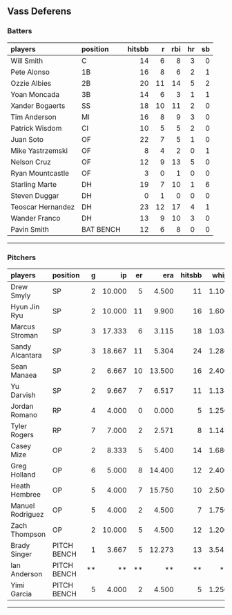 ## Vass Deferens

### Batters

 
|players           |position  | hitsbb|  r| rbi| hr| sb| 
|:-----------------|:---------|------:|--:|---:|--:|--:| 
|Will Smith        |C         |     14|  6|   8|  3|  0| 
|Pete Alonso       |1B        |     16|  8|   6|  2|  1| 
|Ozzie Albies      |2B        |     20| 11|  14|  5|  2| 
|Yoan Moncada      |3B        |     14|  6|   3|  1|  1| 
|Xander Bogaerts   |SS        |     18| 10|  11|  2|  0| 
|Tim Anderson      |MI        |     16|  8|   9|  3|  0| 
|Patrick Wisdom    |CI        |     10|  5|   5|  2|  0| 
|Juan Soto         |OF        |     22|  7|   5|  1|  0| 
|Mike Yastrzemski  |OF        |      8|  4|   2|  0|  1| 
|Nelson Cruz       |OF        |     12|  9|  13|  5|  0| 
|Ryan Mountcastle  |OF        |      3|  0|   1|  0|  0| 
|Starling Marte    |DH        |     19|  7|  10|  1|  6| 
|Steven Duggar     |DH        |      0|  1|   0|  0|  0| 
|Teoscar Hernandez |DH        |     23| 12|  17|  4|  1| 
|Wander Franco     |DH        |     13|  9|  10|  3|  0| 
|Pavin Smith       |BAT BENCH |     12|  6|   8|  0|  0| 


* * *

### Pitchers

 
|players          |position    |  g|     ip| er|    era| hitsbb|  whip| so|  w| sv| 
|:----------------|:-----------|--:|------:|--:|------:|------:|-----:|--:|--:|--:| 
|Drew Smyly       |SP          |  2| 10.000|  5|  4.500|     11| 1.100| 11|  1|  0| 
|Hyun Jin Ryu     |SP          |  2| 10.000| 11|  9.900|     16| 1.600|  4|  0|  0| 
|Marcus Stroman   |SP          |  3| 17.333|  6|  3.115|     18| 1.038| 22|  1|  0| 
|Sandy Alcantara  |SP          |  3| 18.667| 11|  5.304|     24| 1.286| 15|  1|  0| 
|Sean Manaea      |SP          |  2|  6.667| 10| 13.500|     16| 2.400|  7|  0|  0| 
|Yu Darvish       |SP          |  2|  9.667|  7|  6.517|     11| 1.138| 16|  0|  0| 
|Jordan Romano    |RP          |  4|  4.000|  0|  0.000|      5| 1.250|  8|  1|  1| 
|Tyler Rogers     |RP          |  7|  7.000|  2|  2.571|      8| 1.143|  3|  1|  0| 
|Casey Mize       |OP          |  2|  8.333|  5|  5.400|     14| 1.680|  8|  0|  0| 
|Greg Holland     |OP          |  6|  5.000|  8| 14.400|     12| 2.400|  3|  0|  0| 
|Heath Hembree    |OP          |  5|  4.000|  7| 15.750|     10| 2.500|  5|  0|  0| 
|Manuel Rodriguez |OP          |  5|  4.000|  2|  4.500|      7| 1.750|  4|  0|  0| 
|Zach Thompson    |OP          |  2| 10.000|  5|  4.500|     12| 1.200|  5|  0|  0| 
|Brady Singer     |PITCH BENCH |  1|  3.667|  5| 12.273|     13| 3.545|  2|  0|  0| 
|Ian Anderson     |PITCH BENCH | **|     **| **|     **|     **|    **| **| **| **| 
|Yimi Garcia      |PITCH BENCH |  5|  4.000|  2|  4.500|      5| 1.250|  7|  0|  0| 


* * *


